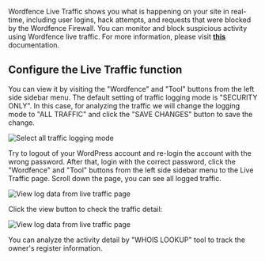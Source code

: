 Wordfence Live Traffic shows you what is happening on your site in real-time, including user logins, hack attempts, and requests that were blocked by the Wordfence Firewall. You can monitor and block suspicious activity using Wordfence live traffic. For more information, please visit [**this**](https://www.wordfence.com/help/tools/live-traffic/?utm_source=plugin&utm_medium=pluginUI&utm_campaign=docsIcon) documentation.

## Configure the Live Traffic function

You can view it by visiting the "Wordfence" and "Tool" buttons from the left side sidebar menu. The default setting of traffic logging mode is "SECURITY ONLY". In this case, for analyzing the traffic we will change the logging mode to "ALL TRAFFIC" and click the "SAVE CHANGES" button to save the change.

![Select all traffic logging mode](https://raw.githubusercontent.com/HKSSY/katacoda-scenarios/main/wordpresssecurity/improve_system_security/image/wordfence_live_traffic_mode.png)

Try to logout of your WordPress account and re-login the account with the wrong password. After that, login with the correct password, click the "Wordfence" and "Tool" buttons from the left side sidebar menu to the Live Traffic page. Scroll down the page, you can see all logged traffic. 

![View log data from live traffic page](https://raw.githubusercontent.com/HKSSY/katacoda-scenarios/main/wordpresssecurity/improve_system_security/image/wordfence_view_log_data.png)

Click the view button to check the traffic detail:

![View log data from live traffic page](https://raw.githubusercontent.com/HKSSY/katacoda-scenarios/main/wordpresssecurity/improve_system_security/image/wordfence_view_log_data_detail.png)

You can analyze the activity detail by "WHOIS LOOKUP" tool to track the owner's register information.
